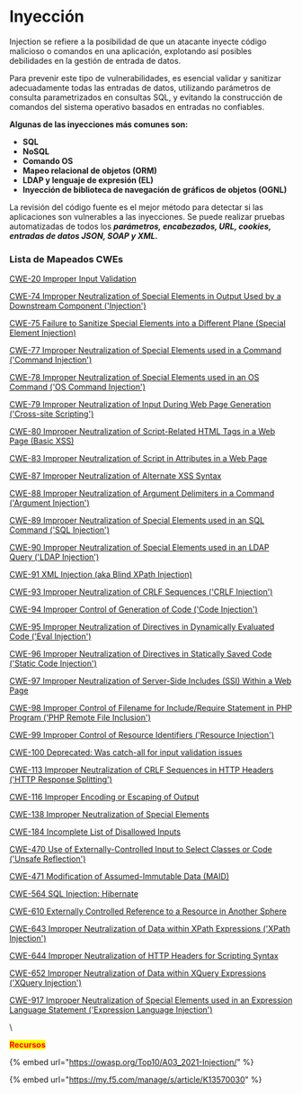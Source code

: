 # Inyección

Injection se refiere a la posibilidad de que un atacante inyecte código malicioso o comandos en una aplicación, explotando así posibles debilidades en la gestión de entrada de datos.

Para prevenir este tipo de vulnerabilidades, es esencial validar y sanitizar adecuadamente todas las entradas de datos, utilizando parámetros de consulta parametrizados en consultas SQL, y evitando la construcción de comandos del sistema operativo basados en entradas no confiables.

**Algunas de las inyecciones más comunes son:**

* **SQL**
* **NoSQL**
* **Comando OS**
* **Mapeo relacional de objetos (ORM)**
* **LDAP y lenguaje de expresión (EL)**
* **Inyección de biblioteca de navegación de gráficos de objetos (OGNL)**

La revisión del código fuente es el mejor método para detectar si las aplicaciones son vulnerables a las inyecciones. Se puede realizar pruebas automatizadas de todos los _**parámetros, encabezados, URL, cookies, entradas de datos JSON, SOAP y XML.**_

### Lista de Mapeados CWEs

[CWE-20 Improper Input Validation](https://cwe.mitre.org/data/definitions/20.html)

[CWE-74 Improper Neutralization of Special Elements in Output Used by a Downstream Component ('Injection')](https://cwe.mitre.org/data/definitions/74.html)

[CWE-75 Failure to Sanitize Special Elements into a Different Plane (Special Element Injection)](https://cwe.mitre.org/data/definitions/75.html)

[CWE-77 Improper Neutralization of Special Elements used in a Command ('Command Injection')](https://cwe.mitre.org/data/definitions/77.html)

[CWE-78 Improper Neutralization of Special Elements used in an OS Command ('OS Command Injection')](https://cwe.mitre.org/data/definitions/78.html)

[CWE-79 Improper Neutralization of Input During Web Page Generation ('Cross-site Scripting')](https://cwe.mitre.org/data/definitions/79.html)

[CWE-80 Improper Neutralization of Script-Related HTML Tags in a Web Page (Basic XSS)](https://cwe.mitre.org/data/definitions/80.html)

[CWE-83 Improper Neutralization of Script in Attributes in a Web Page](https://cwe.mitre.org/data/definitions/83.html)

[CWE-87 Improper Neutralization of Alternate XSS Syntax](https://cwe.mitre.org/data/definitions/87.html)

[CWE-88 Improper Neutralization of Argument Delimiters in a Command ('Argument Injection')](https://cwe.mitre.org/data/definitions/88.html)

[CWE-89 Improper Neutralization of Special Elements used in an SQL Command ('SQL Injection')](https://cwe.mitre.org/data/definitions/89.html)

[CWE-90 Improper Neutralization of Special Elements used in an LDAP Query ('LDAP Injection')](https://cwe.mitre.org/data/definitions/90.html)

[CWE-91 XML Injection (aka Blind XPath Injection)](https://cwe.mitre.org/data/definitions/91.html)

[CWE-93 Improper Neutralization of CRLF Sequences ('CRLF Injection')](https://cwe.mitre.org/data/definitions/93.html)

[CWE-94 Improper Control of Generation of Code ('Code Injection')](https://cwe.mitre.org/data/definitions/94.html)

[CWE-95 Improper Neutralization of Directives in Dynamically Evaluated Code ('Eval Injection')](https://cwe.mitre.org/data/definitions/95.html)

[CWE-96 Improper Neutralization of Directives in Statically Saved Code ('Static Code Injection')](https://cwe.mitre.org/data/definitions/96.html)

[CWE-97 Improper Neutralization of Server-Side Includes (SSI) Within a Web Page](https://cwe.mitre.org/data/definitions/97.html)

[CWE-98 Improper Control of Filename for Include/Require Statement in PHP Program ('PHP Remote File Inclusion')](https://cwe.mitre.org/data/definitions/98.html)

[CWE-99 Improper Control of Resource Identifiers ('Resource Injection')](https://cwe.mitre.org/data/definitions/99.html)

[CWE-100 Deprecated: Was catch-all for input validation issues](https://cwe.mitre.org/data/definitions/100.html)

[CWE-113 Improper Neutralization of CRLF Sequences in HTTP Headers ('HTTP Response Splitting')](https://cwe.mitre.org/data/definitions/113.html)

[CWE-116 Improper Encoding or Escaping of Output](https://cwe.mitre.org/data/definitions/116.html)

[CWE-138 Improper Neutralization of Special Elements](https://cwe.mitre.org/data/definitions/138.html)

[CWE-184 Incomplete List of Disallowed Inputs](https://cwe.mitre.org/data/definitions/184.html)

[CWE-470 Use of Externally-Controlled Input to Select Classes or Code ('Unsafe Reflection')](https://cwe.mitre.org/data/definitions/470.html)

[CWE-471 Modification of Assumed-Immutable Data (MAID)](https://cwe.mitre.org/data/definitions/471.html)

[CWE-564 SQL Injection: Hibernate](https://cwe.mitre.org/data/definitions/564.html)

[CWE-610 Externally Controlled Reference to a Resource in Another Sphere](https://cwe.mitre.org/data/definitions/610.html)

[CWE-643 Improper Neutralization of Data within XPath Expressions ('XPath Injection')](https://cwe.mitre.org/data/definitions/643.html)

[CWE-644 Improper Neutralization of HTTP Headers for Scripting Syntax](https://cwe.mitre.org/data/definitions/644.html)

[CWE-652 Improper Neutralization of Data within XQuery Expressions ('XQuery Injection')](https://cwe.mitre.org/data/definitions/652.html)

[CWE-917 Improper Neutralization of Special Elements used in an Expression Language Statement ('Expression Language Injection')](https://cwe.mitre.org/data/definitions/917.html)

\


<mark style="color:red;">**Recursos**</mark>

{% embed url="https://owasp.org/Top10/A03_2021-Injection/" %}

{% embed url="https://my.f5.com/manage/s/article/K13570030" %}
